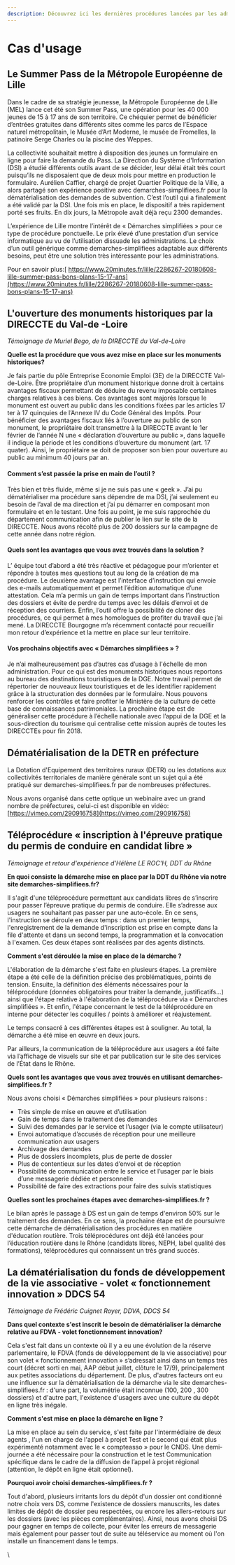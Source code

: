 ```yaml
---
description: Découvrez ici les dernières procédures lancées par les administrations
---
```


# Cas d'usage

## Le Summer Pass de la Métropole Européenne de Lille

Dans le cadre de sa stratégie jeunesse, la Métropole Européenne de Lille (MEL) lance cet été son Summer Pass, une opération pour les 40 000 jeunes de 15 à 17 ans de son territoire. Ce chéquier permet de bénéficier d’entrées gratuites dans différents sites comme les parcs de l’Espace naturel métropolitain, le Musée d’Art Moderne, le musée de Fromelles, la patinoire Serge Charles ou la piscine des Weppes.

La collectivité souhaitait mettre à disposition des jeunes un formulaire en ligne pour faire la demande du Pass. La Direction du Système d'Information (DSI) a étudié différents outils avant de se décider, leur délai était très court puisqu’ils ne disposaient que de deux mois pour mettre en production le formulaire. Aurélien Caffier, chargé de projet Quartier Politique de la Ville, a alors partagé son expérience positive avec demarches-simplifiees.fr pour la dématérialisation des demandes de subvention. C’est l’outil qui a finalement a été validé par la DSI. Une fois mis en place, le dispositif a très rapidement porté ses fruits. En dix jours, la Métropole avait déjà reçu 2300 demandes.

L’expérience de Lille montre l’intérêt de « Démarches simplifiées » pour ce type de procédure ponctuelle. Le prix élevé d’une prestation d’un service informatique au vu de l’utilisation dissuade les administrations. Le choix d’un outil générique comme demarches-simplifiees adaptable aux différents besoins, peut être une solution très intéressante pour les administrations.

Pour en savoir plus:[ https://www.20minutes.fr/lille/2286267-20180608-lille-summer-pass-bons-plans-15-17-ans](https://www.20minutes.fr/lille/2286267-20180608-lille-summer-pass-bons-plans-15-17-ans)

## L'ouverture des monuments historiques par la DIRECCTE du Val-de -Loire

_Témoignage de Muriel Bego, de la DIRECCTE du Val-de-Loire_

**Quelle est la procédure que vous avez mise en place sur les monuments historiques?**

Je fais partie du pôle Entreprise Economie Emploi (3E) de la DIRECCTE Val-de-Loire. Être propriétaire d’un monument historique donne droit à certains avantages fiscaux permettant de déduire du revenu imposable certaines charges relatives à ces biens. Ces avantages sont majorés lorsque le monument est ouvert au public dans les conditions fixées par les articles 17 ter à 17 quinquies de l’Annexe IV du Code Général des Impôts. Pour bénéficier des avantages fiscaux liés à l’ouverture au public de son monument, le propriétaire doit transmettre à la DIRECCTE avant le 1er février de l’année N une « déclaration d’ouverture au public », dans laquelle il indique la période et les conditions d’ouverture du monument (art. 17 quater). Ainsi, le propriétaire se doit de proposer son bien pour ouverture au public au minimum 40 jours par an.

#### **Comment s’est passée la prise en main de l’outil ?**&#x20;

Très bien et très fluide, même si je ne suis pas une « geek ». J’ai pu dématérialiser ma procédure sans dépendre de ma DSI, j’ai seulement eu besoin de l’aval de ma direction et j’ai pu démarrer en composant mon formulaire et en le testant. Une fois au point, je me suis rapprochée du département communication afin de publier le lien sur le site de la DIRECCTE. Nous avons récolté plus de 200 dossiers sur la campagne de cette année dans notre région.

#### Quels sont les avantages que vous avez trouvés dans la solution ?&#x20;

L’ équipe tout d’abord a été très réactive et pédagogue pour m’orienter et répondre à toutes mes questions tout au long de la création de ma procédure. Le deuxième avantage est l’interface d’instruction qui envoie des e-mails automatiquement et permet l’édition automatique d’une attestation. Cela m’a permis un gain de temps important dans l’instruction des dossiers et évite de perdre du temps avec les délais d’envoi et de réception des courriers. Enfin, l’outil offre la possibilité de cloner des procédures, ce qui permet à mes homologues de profiter du travail que j’ai mené. La DIRECCTE Bourgogne m’a récemment contacté pour recueillir mon retour d’expérience et la mettre en place sur leur territoire.

#### Vos prochains objectifs avec « Démarches simplifiées » ?&#x20;

Je n’ai malheureusement pas d’autres cas d’usage à l'échelle de mon administration. Pour ce qui est des monuments historiques nous reportons au bureau des destinations touristiques de la DGE. Notre travail permet de répertorier de nouveaux lieux touristiques et de les identifier rapidement grâce à la structuration des données par le formulaire. Nous pouvons renforcer les contrôles et faire profiter le Ministère de la culture de cette base de connaissances patrimoniales. La prochaine étape est de généraliser cette procédure à l’échelle nationale avec l’appui de la DGE et la sous-direction du tourisme qui centralise cette mission auprès de toutes les DIRECCTEs pour fin 2018.

## Dématérialisation de la DETR en préfecture

La Dotation d'Equipement des territoires ruraux (DETR) ou les dotations aux collectivités territoriales de manière générale sont un sujet qui a été pratiqué sur demarches-simplifiees.fr par de nombreuses préfectures.&#x20;

Nous avons organisé dans cette optique un webinaire avec un grand nombre de préfectures, celui-ci est disponible en vidéo: [https://vimeo.com/290916758](https://vimeo.com/290916758)

## Téléprocédure « inscription à l'épreuve pratique du permis de conduire en candidat libre »

_Témoignage et retour d'expérience d'Hélène LE ROC'H, DDT du Rhône_ &#x20;

**En quoi consiste la démarche mise en place par la DDT du Rhône via notre site demarches-simplifiees.fr?**&#x20;

Il s'agit d'une téléprocédure permettant aux candidats libres de s’inscrire pour passer l’épreuve pratique du permis de conduire. Elle s’adresse aux usagers ne souhaitant pas passer par une auto-école. En ce sens, l'instruction se déroule en deux temps : dans un premier temps, l'enregistrement de la demande d'inscription est prise en compte dans la file d'attente et dans un second temps, la programmation et la convocation à l'examen. Ces deux étapes sont réalisées par des agents distincts.

**Comment s'est déroulée la mise en place de la démarche ?**&#x20;

L'élaboration de la démarche s'est faite en plusieurs étapes. La première étape a été celle de la définition précise des problématiques, points de tension. Ensuite, la définition des éléments nécessaires pour la téléprocédure (données obligatoires pour traiter la demande, justificatifs…) ainsi que l'étape relative à l'élaboration de la téléprocédure via « Démarches simplifiées ». Et enfin,  l'étape concernant le test de la téléprocédure en interne pour détecter les coquilles / points à améliorer et réajustement.&#x20;

Le temps consacré à ces différentes étapes est à souligner. Au total, la démarche a été mise en œuvre en deux jours.&#x20;

Par ailleurs, la communication de la téléprocédure aux usagers a été faite via l’affichage de visuels sur site et par publication sur le site des services de l’État dans le Rhône.

**Quels sont les avantages que vous avez trouvés en utilisant demarches-simplifiees.fr ?**&#x20;

&#x20;Nous avons choisi « Démarches simplifiées » pour plusieurs raisons :&#x20;

* Très simple de mise en œuvre et d’utilisation
* Gain de temps dans le traitement des demandes
* Suivi des demandes par le service et l’usager (via le compte utilisateur)
* Envoi automatique d’accusés de réception pour une meilleure communication aux usagers
* Archivage des demandes
* Plus de dossiers incomplets, plus de perte de dossier
* Plus de contentieux sur les dates d’envoi et de réception
* Possibilité de communication entre le service et l’usager par le biais d’une messagerie dédiée et personnelle
* Possibilité de faire des extractions pour faire des suivis statistiques

**Quelles sont les prochaines étapes avec demarches-simplifiees.fr ?**&#x20;

Le bilan après le passage à DS est un gain de temps d'environ 50% sur le traitement des demandes. En ce sens, la prochaine étape est de poursuivre cette démarche de dématérialisation des procédures en matière d'éducation routière. Trois téléprocédures ont déjà été lancées pour l’éducation routière dans le Rhône (candidats libres, NEPH, label qualité des formations), téléprocédures qui connaissent un très grand succès.



## La dématérialisation du fonds de développement de la vie associative - volet « fonctionnement innovation » DDCS 54&#x20;

_Témoignage de Frédéric Cuignet Royer, DDVA, DDCS 54_

**Dans quel contexte s'est inscrit le besoin de dématérialiser la démarche relative au FDVA - volet fonctionnement innovation?**&#x20;

Cela s'est fait dans un contexte où il y a eu une évolution de la réserve parlementaire, le FDVA (fonds de développement de la vie associative) pour son volet « fonctionnement innovation » s’adressait ainsi dans un temps très court (décret sorti en mai, AAP début juillet, clôture le 17/9), principalement aux petites associations du département. De plus, d'autres facteurs ont eu une influence sur la dématérialisation de la démarche via le site demarches-simplifiees.fr : d'une part, la volumétrie était inconnue (100, 200 , 300 dossiers) et d'autre part, l'existence d'usagers avec une culture du dépôt en ligne très inégale.

**Comment s'est mise en place la démarche en ligne ?**&#x20;

La mise en place au sein du service, s'est faite par l'intermédiaire de deux agents , l'un  en charge de l'appel à projet Test et le second qui était plus expérimenté notamment avec le « compteasso »  pour le CNDS. Une demi-journée a été nécessaire pour la construction et le test Communication spécifique dans le cadre de la diffusion de l’appel à projet régional (attention, le dépôt en ligne était optionnel).&#x20;

**Pourquoi avoir choisi demarches-simplifiees.fr ?**&#x20;

Tout d'abord,  plusieurs irritants lors du dépôt d'un dossier ont conditionné notre choix vers DS, comme l'existence de dossiers manuscrits, les dates limites de dépôt de dossier peu respectées, ou encore les allers-retours sur les dossiers (avec les pièces complémentaires). Ainsi, nous avons choisi DS pour gagner en temps de collecte, pour éviter les erreurs de messagerie mais également pour passer tout de suite au téléservice au moment où l'on installe un financement dans le temps.&#x20;











\




